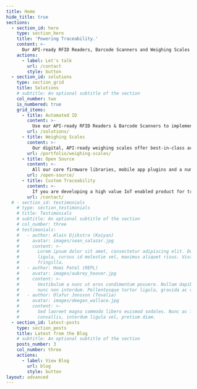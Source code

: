 ```yaml
---
title: Home
hide_title: true
sections:
  - section_id: hero
    type: section_hero
    title: 'Powering Traceability.'
    content: >-
      Our API-ready RFID Readers, Barcode Scanners and Weighing Scales help you implement traceability in days, not months!
    actions:
      - label: Let's talk
        url: /contact
        style: button
  - section_id: solutions
    type: section_grid
    title: Solutions
    # subtitle: An optional subtitle of the section
    col_number: two
    is_numbered: true
    grid_items:
      - title: Automated ID
        content: >-
          Use our API-ready RFID Readers & Barcode Scanners to implement ID and tracking systems in a matter of days.
        url: /solutions/
      - title: Weighing Scales
        content: >-
          Our digital, API-ready weighing scales offer best-in-class accuracy with world-beating battery life and ease of integration.
        url: /portfolio/weighing-scales/
      - title: Open Source
        content: >-
          All our core firmware libraries, mobile app plugins and a number of our hardware designs are in the open domain. Our firmware and software blocks are MIT licensed and hardware designs are OSHWA certified. 
        url: /open-source/
      - title: Custom Traceability
        content: >-
          If you are developing a high value IoT enabled product for traceability, our team can help you deliver secure, scalable solutions across hardware, firmware, cloud and data visualisation.
        url: /contact/
  # - section_id: testimonials
    # type: section_testimonials
    # title: Testimonials
    # subtitle: An optional subtitle of the section
    # col_number: three
    # testimonials:
    #   - author: Alain Djikstra (Kaiyan)
    #     avatar: images/sean_salazar.jpg
    #     content: >-
    #       Lorem ipsum dolor sit amet, consectetur adipiscing elit. Donec nisl
    #       ligula, cursus id molestie vel, maximus aliquet risus. Vivamus in nibh
    #       fringilla.
    #   - author: Homi Patel (REPL)
    #     avatar: images/aubrey_hoover.jpg
    #     content: >-
    #       Vestibulum a nunc ut eros condimentum posuere. Nullam dapibus quis
    #       nunc non interdum. Pellentesque tortor ligula, gravida ac commodo eu.
    #   - author: Olafur Jonsson (Tovalia)
    #     avatar: images/deegan_wallace.jpg
    #     content: >-
    #       Sed laoreet magna commodo libero euismod sodales. Nunc ac libero
    #       convallis, interdum ligula vel, pretium diam.
  - section_id: latest-posts
    type: section_posts
    title: Latest from the Blog
    # subtitle: An optional subtitle of the section
    posts_number: 3
    col_number: three
    actions:
      - label: View Blog
        url: blog
        style: button
layout: advanced
---
```

